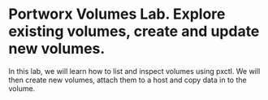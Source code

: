 # Portworx Volumes Lab. Explore existing volumes, create and update new volumes.

In this lab,  we will learn how to list and inspect volumes using pxctl. We will then create new volumes, attach them to a host and copy data in to the volume.

